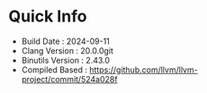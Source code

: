 # Quick Info
* Build Date : 2024-09-11
* Clang Version : 20.0.0git
* Binutils Version : 2.43.0
* Compiled Based : https://github.com/llvm/llvm-project/commit/524a028f
